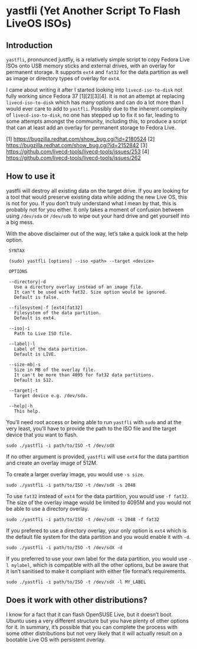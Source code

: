 # yastfli (Yet Another Script To Flash LiveOS ISOs)

## Introduction
`yastfli`, pronounced justfly, is a relatively simple script to copy Fedora Live ISOs onto USB memory sticks and external drives, with an overlay for permanent storage. It supports `ext4` and `fat32` for the data partition as well as image or directory types of overlay for `ext4`.

I came about writing it after I started looking into `livecd-iso-to-disk` not fully working since Fedora 37 [1][2][3][4]. It is not an attempt at replacing `livecd-iso-to-disk` which has many options and can do a lot more than I would ever care to add to `yastfli`. Possibly due to the inherent complexity of `livecd-iso-to-disk`, no one has stepped up to fix it so far, leading to some attempts amongst the community, including this, to produce a script that can at least add an overlay for permanent storage to Fedora Live.

[1] https://bugzilla.redhat.com/show_bug.cgi?id=2180524
[2] https://bugzilla.redhat.com/show_bug.cgi?id=2152842
[3] https://github.com/livecd-tools/livecd-tools/issues/253
[4] https://github.com/livecd-tools/livecd-tools/issues/262

## How to use it
yastfli will destroy all existing data on the target drive. If you are looking for a tool that would preserve existing data while adding the new Live OS, this is not for you. If you don’t truly understand what I mean by that, this is probably not for you either. It only takes a moment of confusion between using `/dev/sda` or `/dev/sdb` to wipe out your hard drive and get yourself into a big mess.

With the above disclaimer out of the way, let’s take a quick look at the help option.

``` 
 SYNTAX

 (sudo) yastfli [options] --iso <path> --target <device>

 OPTIONS

 --directory|-d
   Use a directory overlay instead of an image file.
   It can't be used with fat32. Size option would be ignored.
   Default is false.

 --filesystem|-f [ext4|fat32]
   Filesystem of the data partition.
   Default is ext4.

 --iso|-i
   Path to Live ISO file.

 --label|-l
   Label of the data partition.
   Default is LIVE.

 --size-mb|-s
   Size in MB of the overlay file.
   It can't be more than 4095 for fat32 data partitions.
   Default is 512.

 --target|-t
   Target device e.g. /dev/sda.

 --help|-h
   This help.
```
You’ll need root access or being able to run `yastfli` with `sudo` and at the very least, you’ll have to provide the path to the ISO file and the target device that you want to flash.

```
sudo ./yastfli -i path/to/ISO -t /dev/sdX
```
If no other argument is provided, `yastfli` will use `ext4` for the data partition and create an overlay image of 512M.

To create a larger overlay image, you would use `-s size`.
```
sudo ./yastfli -i path/to/ISO -t /dev/sdX -s 2048
``` 
To use `fat32` instead of `ext4` for the data partition, you would use `-f fat32`. The size of the overlay image would be limited to 4095M and you would not be able to use a directory overlay.
```
sudo ./yastfli -i path/to/ISO -t /dev/sdX -s 2048 -f fat32
```
If you prefered to use a directory overlay, your only option is `ext4` which is the default file system for the data partition and you would enable it with `-d`.
```
sudo ./yastfli -i path/to/ISO -t /dev/sdX -d
```
If you preferred to use your own label for the data partition, you would use `-l mylabel`, which is compatible with all the other options, but be aware that it isn’t sanitised to make it compliant with either file format’s requirements.
```
sudo ./yastfli -i path/to/ISO -t /dev/sdX -l MY_LABEL
```
## Does it work with other distributions?
I know for a fact that it can flash OpenSUSE Live, but it doesn’t boot. Ubuntu uses a very different structure but you have plenty of other options for it. In summary, it’s possible that you can complete the process with some other distributions but not very likely that it will actually result on a bootable Live OS with persistent overlay.